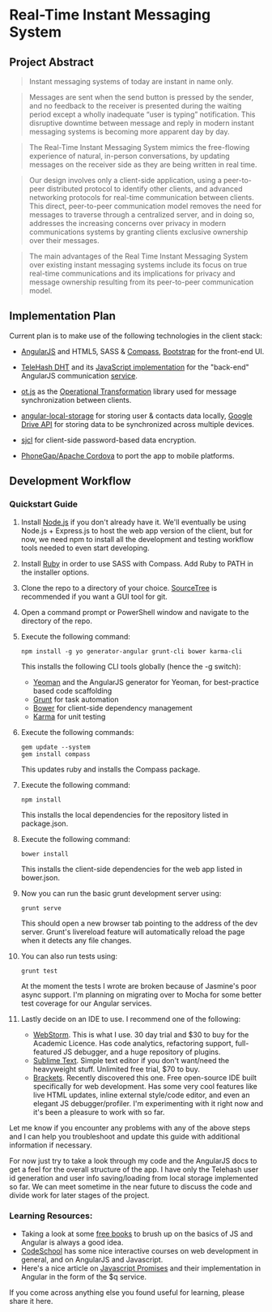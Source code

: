 Real-Time Instant Messaging System
==================================

Project Abstract
----------------

>Instant messaging systems of today are instant in name only. 

>Messages are sent when the send button is pressed by the sender, and no feedback to the receiver is presented during 
the waiting period except a wholly inadequate “user is typing” notification. This disruptive downtime between message 
and reply in modern instant messaging systems is becoming more apparent day by day. 

>The Real-Time Instant Messaging System mimics the free-flowing experience of natural, in-person conversations, by 
updating messages on the receiver side as they are being written in real time. 

>Our design involves only a client-side application, using a peer-to-peer distributed protocol to identify other 
clients, and advanced networking protocols for real-time communication between clients. This direct, peer-to-peer 
communication model removes the need for messages to traverse through a centralized server, and in doing so, addresses 
the increasing concerns over privacy in modern communications systems by granting clients exclusive ownership over 
their messages. 

>The main advantages of the Real Time Instant Messaging System over existing instant messaging systems include its 
focus on true real-time communications and its implications for privacy and message ownership resulting from its 
peer-to-peer communication model. 

Implementation Plan
-------------------

Current plan is to make use of the following technologies in the client stack:

* [AngularJS](https://angularjs.org/) and HTML5, SASS & [Compass](http://compass-style.org/), 
    [Bootstrap](http://getbootstrap.com/) for the front-end UI.

* [TeleHash DHT](http://telehash.org/) and its [JavaScript implementation](https://github.com/telehash/node-telehash) 
    for the "back-end" AngularJS communication [service](https://docs.angularjs.org/guide/services).

* [ot.js](https://github.com/Operational-Transformation/ot.js) as the 
    [Operational Transformation](http://en.wikipedia.org/wiki/Operational_transformation) library used for message 
    synchronization between clients.

* [angular-local-storage](https://github.com/grevory/angular-local-storage) for storing user & contacts data locally, 
    [Google Drive API](https://developers.google.com/drive/) for storing data to be synchronized across multiple 
    devices.

* [sjcl](https://github.com/bitwiseshiftleft/sjcl) for client-side password-based data encryption.

* [PhoneGap/Apache Cordova](http://phonegap.com/) to port the app to mobile platforms.

Development Workflow
--------------------

### Quickstart Guide

1. Install [Node.js](http://nodejs.org/) if you don't already have it. We'll eventually be using Node.js + Express.js 
    to host the web app version of the client, but for now, we need npm to install all the development and testing 
    workflow tools needed to even start developing.
    
2. Install [Ruby](https://www.ruby-lang.org/en/installation/) in order to use SASS with Compass. Add Ruby to PATH in 
    the installer options.

3. Clone the repo to a directory of your choice. [SourceTree](http://www.sourcetreeapp.com/) is recommended if you want 
    a GUI tool for git.

4. Open a command prompt or PowerShell window and navigate to the directory of the repo.

5. Execute the following command:
    
    ```CLI
    npm install -g yo generator-angular grunt-cli bower karma-cli
    ```
    
    This installs the following CLI tools globally (hence the -g switch):
    
    * [Yeoman](http://yeoman.io/) and the AngularJS generator for Yeoman, for best-practice based code scaffolding
    * [Grunt](http://gruntjs.com/) for task automation
    * [Bower](http://bower.io/) for client-side dependency management
    * [Karma](http://karma-runner.github.io/0.12/index.html) for unit testing

6. Execute the following commands: 

    ```CLI
    gem update --system
    gem install compass
    ```
    
    This updates ruby and installs the Compass package.    

7. Execute the following command:

    ```CLI
    npm install
    ```

    This installs the local dependencies for the repository listed in package.json.
    
8. Execute the following command:
    
    ```CLI
    bower install
    ```

    This installs the client-side dependencies for the web app listed in bower.json.

9. Now you can run the basic grunt development server using:
    
    ```CLI
    grunt serve
    ```
    
    This should open a new browser tab pointing to the address of the dev server. Grunt's livereload feature will 
        automatically reload the page when it detects any file changes.

10. You can also run tests using:

    ```CLI
    grunt test
    ```
    
    At the moment the tests I wrote are broken because of Jasmine's poor async support. I'm planning on migrating over 
         to Mocha for some better test coverage for our Angular services.
        
11. Lastly decide on an IDE to use. I recommend one of the following:
    
    * [WebStorm](http://www.jetbrains.com/webstorm/). This is what I use. 30 day trial and $30 to buy for the Academic 
        Licence. Has code analytics, refactoring support, full-featured JS debugger, and a huge repository of plugins.
    * [Sublime Text](http://www.sublimetext.com/). Simple text editor if you don't want/need the heavyweight stuff.
        Unlimited free trial, $70 to buy.
    * [Brackets](http://brackets.io/). Recently discovered this one. Free open-source IDE built specifically for web 
        development. Has some very cool features like live HTML updates, inline external style/code editor, and even 
        an elegant JS debugger/profiler. I'm experimenting with it right now and it's been a pleasure to work with so 
        far.

Let me know if you encounter any problems with any of the above steps and I can help you troubleshoot and update this 
    guide with additional information if necessary.

For now just try to take a look through my code and the AngularJS docs to get a feel for the overall structure of the 
    app. I have only the Telehash user id generation and user info saving/loading from local storage implemented so 
    far. We can meet sometime in the near future to discuss the code and divide work for later stages of the project.

### Learning Resources:

* Taking a look at some [free books](http://resrc.io/list/10/list-of-free-programming-books/#javascript) to brush 
    up on the basics of JS and Angular is always a good idea.       
* [CodeSchool](https://www.codeschool.com/) has some nice interactive courses on web development in general, and on 
    AngularJS and Javascript.
* Here's a nice article on 
    [Javascript Promises](http://strongloop.com/strongblog/promises-in-node-js-with-q-an-alternative-to-callbacks/) and 
    their implementation in Angular in the form of the $q service.

If you come across anything else you found useful for learning, please share it here.


